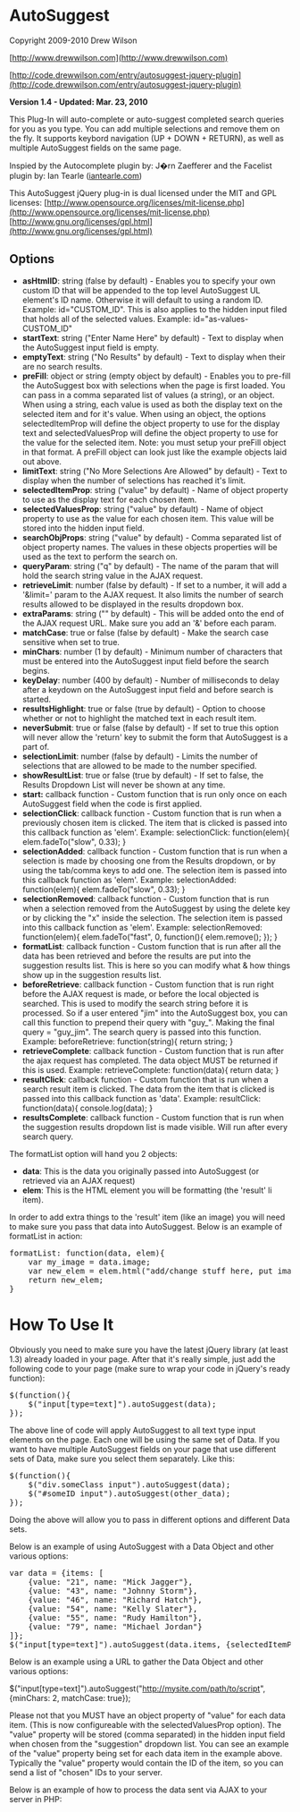 AutoSuggest
===========
Copyright 2009-2010 Drew Wilson

[http://www.drewwilson.com](http://www.drewwilson.com)

[http://code.drewwilson.com/entry/autosuggest-jquery-plugin](http://code.drewwilson.com/entry/autosuggest-jquery-plugin)

**Version 1.4 - Updated: Mar. 23, 2010**

This Plug-In will auto-complete or auto-suggest completed search queries
for you as you type. You can add multiple selections and remove them on
the fly. It supports keybord navigation (UP + DOWN + RETURN), as well
as multiple AutoSuggest fields on the same page.

Inspied by the Autocomplete plugin by: J�rn Zaefferer
and the Facelist plugin by: Ian Tearle ([iantearle.com](iantearle.com))

This AutoSuggest jQuery plug-in is dual licensed under the MIT and GPL licenses:
[http://www.opensource.org/licenses/mit-license.php](http://www.opensource.org/licenses/mit-license.php)
[http://www.gnu.org/licenses/gpl.html](http://www.gnu.org/licenses/gpl.html)

Options
-------
* **asHtmlID**: string (false by default) - Enables you to specify your own custom ID that will be appended to the top level AutoSuggest UL element's ID name. Otherwise it will default to using a random ID. Example: id="CUSTOM_ID". This is also applies to the hidden input filed that holds all of the selected values. Example: id="as-values-CUSTOM_ID"
* **startText**: string ("Enter Name Here" by default) - Text to display when the AutoSuggest input field is empty.
* **emptyText**: string ("No Results" by default) - Text to display when their are no search results.
* **preFill**: object or string (empty object by default) - Enables you to pre-fill the AutoSuggest box with selections when the page is first loaded. You can pass in a comma separated list of values (a string), or an object. When using a string, each value is used as both the display text on the selected item and for it's value. When using an object, the options selectedItemProp will define the object property to use for the display text and selectedValuesProp will define the object property to use for the value for the selected item. Note: you must setup your preFill object in that format. A preFill object can look just like the example objects laid out above.
* **limitText**: string ("No More Selections Are Allowed" by default) - Text to display when the number of selections has reached it's limit.
* **selectedItemProp**: string ("value" by default) - Name of object property to use as the display text for each chosen item.
* **selectedValuesProp**: string ("value" by default) - Name of object property to use as the value for each chosen item. This value will be stored into the hidden input field.
* **searchObjProps**: string ("value" by default) - Comma separated list of object property names. The values in these objects properties will be used as the text to perform the search on.
* **queryParam**: string ("q" by default) - The name of the param that will hold the search string value in the AJAX request.
* **retrieveLimit**: number (false by default) - If set to a number, it will add a '&limit=' param to the AJAX request. It also limits the number of search results allowed to be displayed in the results dropdown box.
* **extraParams**: string ("" by default) - This will be added onto the end of the AJAX request URL. Make sure you add an '&' before each param.
* **matchCase**: true or false (false by default) - Make the search case sensitive when set to true.
* **minChars**: number (1 by default) - Minimum number of characters that must be entered into the AutoSuggest input field before the search begins.
* **keyDelay**: number (400 by default) - Number of milliseconds to delay after a keydown on the AutoSuggest input field and before search is started.
* **resultsHighlight**: true or false (true by default) - Option to choose whether or not to highlight the matched text in each result item.
* **neverSubmit**: true or false (false by default) - If set to true this option will never allow the 'return' key to submit the form that AutoSuggest is a part of.
* **selectionLimit**: number (false by default) - Limits the number of selections that are allowed to be made to the number specified.
* **showResultList**: true or false (true by default) - If set to false, the Results Dropdown List will never be shown at any time.
* **start:** callback function - Custom function that is run only once on each AutoSuggest field when the code is first applied.
* **selectionClick**: callback function - Custom function that is run when a previously chosen item is clicked. The item that is clicked is passed into this callback function as 'elem'.
      Example: selectionClick: function(elem){ elem.fadeTo("slow", 0.33); }
* **selectionAdded**: callback function - Custom function that is run when a selection is made by choosing one from the Results dropdown, or by using the tab/comma keys to add one. The selection item is passed into this callback function as 'elem'.
      Example: selectionAdded: function(elem){ elem.fadeTo("slow", 0.33); }
* **selectionRemoved**: callback function - Custom function that is run when a selection removed from the AutoSuggest by using the delete key or by clicking the "x" inside the selection. The selection item is passed into this callback function as 'elem'.
      Example: selectionRemoved: function(elem){ elem.fadeTo("fast", 0, function(){ elem.remove(); }); }
* **formatList**: callback function - Custom function that is run after all the data has been retrieved and before the results are put into the suggestion results list. This is here so you can modify what & how things show up in the suggestion results list.
* **beforeRetrieve**: callback function - Custom function that is run right before the AJAX request is made, or before the local objected is searched. This is used to modify the search string before it is processed. So if a user entered "jim" into the AutoSuggest box, you can call this function to prepend their query with "guy_". Making the final query = "guy_jim". The search query is passed into this function. Example: beforeRetrieve: function(string){ return string; }
* **retrieveComplete**: callback function - Custom function that is run after the ajax request has completed. The data object MUST be returned if this is used. Example: retrieveComplete: function(data){ return data; }
* **resultClick**: callback function - Custom function that is run when a search result item is clicked. The data from the item that is clicked is passed into this callback function as 'data'.
      Example: resultClick: function(data){ console.log(data); }
* **resultsComplete**: callback function - Custom function that is run when the suggestion results dropdown list is made visible. Will run after every search query.

The formatList option will hand you 2 objects:

* **data**: This is the data you originally passed into AutoSuggest (or retrieved via an AJAX request)
* **elem**: This is the HTML element you will be formatting (the 'result' li item).

In order to add extra things to the 'result' item (like an image) you will need to make sure you pass that data into AutoSuggest.
Below is an example of formatList in action: 

<pre>formatList: function(data, elem){
    var my_image = data.image;
    var new_elem = elem.html("add/change stuff here, put image here, etc.");
    return new_elem;
}</pre>

How To Use It
==============

Obviously you need to make sure you have the latest jQuery library (at least 1.3) already loaded in your page. After that it's really simple, just add the following code to your page (make sure to wrap your code in jQuery's ready function):
<pre>$(function(){
    $("input[type=text]").autoSuggest(data);
});</pre>

The above line of code will apply AutoSuggest to all text type input elements on the page. Each one will be using the same set of Data. If you want to have multiple AutoSuggest fields on your page that use different sets of Data, make sure you select them separately. Like this:
<pre>$(function(){
	$("div.someClass input").autoSuggest(data);
	$("#someID input").autoSuggest(other_data);
});</pre>

Doing the above will allow you to pass in different options and different Data sets.

Below is an example of using AutoSuggest with a Data Object and other various options:
<pre>var data = {items: [
	{value: "21", name: "Mick Jagger"},
	{value: "43", name: "Johnny Storm"},
    {value: "46", name: "Richard Hatch"},
    {value: "54", name: "Kelly Slater"},
    {value: "55", name: "Rudy Hamilton"},
    {value: "79", name: "Michael Jordan"}
]};
$("input[type=text]").autoSuggest(data.items, {selectedItemProp: "name", searchObjProps: "name"});</pre>

Below is an example using a URL to gather the Data Object and other various options:

$("input[type=text]").autoSuggest("http://mysite.com/path/to/script", {minChars: 2, matchCase: true});

Please not that you MUST have an object property of "value" for each data item. (This is now configureable with the selectedValuesProp option). The "value" property will be stored (comma separated) in the hidden input field when chosen from the "suggestion" dropdown list. You can see an example of the "value" property being set for each data item in the example above. Typically the "value" property would contain the ID of the item, so you can send a list of "chosen" IDs to your server.

Below is an example of how to process the data sent via AJAX to your server in PHP:
<pre><?
    $input = $_GET["q"];
    $data = array();
    // query your DataBase here looking for a match to $input
    $query = mysql_query("SELECT * FROM my_table WHERE my_field LIKE '%$input%'");
    while ($row = mysql_fetch_assoc($query)) {
        $json = array();
        $json['value'] = $row['id'];
        $json['name'] = $row['username'];
        $json['image'] = $row['user_photo'];
        $data[] = $json;
    }
    header("Content-type: application/json");
    echo json_encode($data);
?></pre>